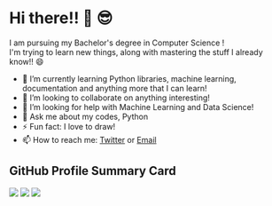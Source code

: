 <!--
**djharshit/djharshit** is a ✨ _special_ ✨ repository because its `README.md` appears on your GitHub profile.
-->

# Hi there!! 👋 😎

I am pursuing my Bachelor's degree in Computer Science ! <br>
I'm trying to learn new things, along with mastering the stuff I already know!! 😄

- 🌱 I’m currently learning Python libraries, machine learning, documentation and anything more that I can learn!
- 👯 I’m looking to collaborate on anything interesting!
- 🤔 I’m looking for help with Machine Learning and Data Science!
- 💬 Ask me about my codes, Python
- ⚡ Fun fact: I love to draw!
- 📫 How to reach me: [Twitter](https://twitter.com/dj_harshit_) or [Email](mailto:djharshit@duck.com)

## GitHub Profile Summary Card

![](http://github-profile-summary-cards.vercel.app/api/cards/profile-details?username=djharshit&theme=github_dark)
![](http://github-profile-summary-cards.vercel.app/api/cards/repos-per-language?username=djharshit&theme=github_dark)
![](http://github-profile-summary-cards.vercel.app/api/cards/stats?username=djharshit&theme=github_dark)